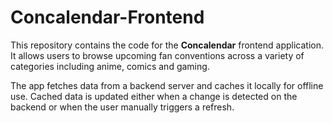 # Concalendar-Frontend

This repository contains the code for the **Concalendar** frontend application. It allows users to browse upcoming fan conventions across a variety of categories including anime, comics and gaming.

The app fetches data from a backend server and caches it locally for offline use. Cached data is updated either when a change is detected on the backend or when the user manually triggers a refresh.
